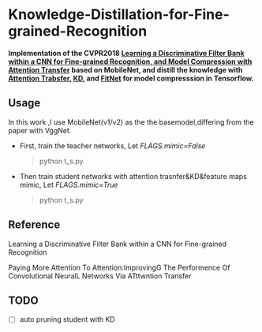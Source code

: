 # Knowledge-Distillation-for-Fine-grained-Recognition



**Implementation of the CVPR2018 [Learning a Discriminative Filter Bank within a CNN for Fine-grained Recognition, and Model Compression with Attention Transfer](https://arxiv.org/abs/1611.09932) based on MobileNet, and distill the knowledge with [Attention Trabsfer]( https://arxiv.org/abs/1612.03928), [KD](https://arxiv.org/pdf/1503.02531.pdf), and [FitNet](https://arxiv.org/pdf/1412.6550.pdf) for model compresssion in Tensorflow.**

## Usage

In this work ,I use MobileNet(v1/v2) as the the basemodel,differing from the paper with VggNet.

* First, train the teacher networks, Let *FLAGS.mimic=False*
  >python t_s.py
  
* Then train student networks with attention trasnfer&KD&feature maps mimic, Let *FLAGS.mimic=True*
  >python t_s.py
 
## Reference

Learning a Discriminative Filter Bank within a CNN for Fine-grained Recognition

Paying More Attention To Attention:ImprovingG The Performence Of Convolutional NeuralL Networks Via ATttwntion Transfer



## TODO

- [ ] auto pruning student with KD
